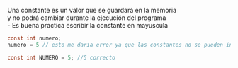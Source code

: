 <p>
Una constante es un valor que se guardará en la memoria <br>
y no podrá cambiar durante la ejecución del programa<br>
- Es buena practica escribir la constante en mayuscula
</p>

```c#
const int numero;
numero = 5 // esto me daria error ya que las constantes no se pueden inicializar en otra linea

const int NUMERO = 5; //5 correcto
```
